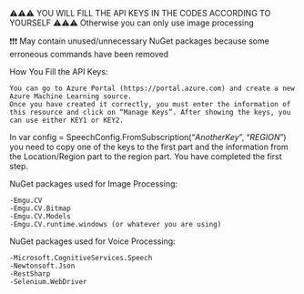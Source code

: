 
⚠️⚠️⚠️ YOU WILL FILL THE API KEYS IN THE CODES ACCORDING TO YOURSELF ⚠️⚠️⚠️
    Otherwise you can only use image processing

❗️❗️❗️ May contain unused/unnecessary NuGet packages because some erroneous commands have been removed

How You Fill the API Keys:

    You can go to Azure Portal (https://portal.azure.com) and create a new Azure Machine Learning source. 
    Once you have created it correctly, you must enter the information of this resource and click on “Manage Keys”. After showing the keys, you can use either KEY1 or KEY2. 
In var config = SpeechConfig.FromSubscription(“_AnotherKey_”, “_REGION_”) you need to copy one of the keys to the first part and the information from the Location/Region part to the region part. You have completed the first step. 



NuGet packages used for Image Processing:

    -Emgu.CV
    -Emgu.CV.Bitmap
    -Emgu.CV.Models
    -Emgu.CV.runtime.windows (or whatever you are using)

NuGet packages used for Voice Processing:

    -Microsoft.CognitiveServices.Speech
    -Newtonsoft.Json
    -RestSharp
    -Selenium.WebDriver



